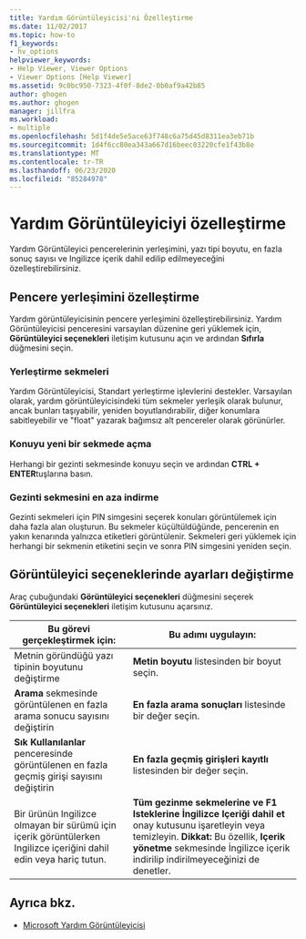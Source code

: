 ```yaml
---
title: Yardım Görüntüleyicisi'ni Özelleştirme
ms.date: 11/02/2017
ms.topic: how-to
f1_keywords:
- hv_options
helpviewer_keywords:
- Help Viewer, Viewer Options
- Viewer Options [Help Viewer]
ms.assetid: 9c0bc950-7323-4f0f-8de2-0b0af9a42b85
author: ghogen
ms.author: ghogen
manager: jillfra
ms.workload:
- multiple
ms.openlocfilehash: 5d1f4de5e5ace63f748c6a75d45d8311ea3eb71b
ms.sourcegitcommit: 1d4f6cc80ea343a667d16beec03220cfe1f43b8e
ms.translationtype: MT
ms.contentlocale: tr-TR
ms.lasthandoff: 06/23/2020
ms.locfileid: "85284978"
---
```

# <a name="customize-the-help-viewer"></a>Yardım Görüntüleyiciyi özelleştirme
Yardım Görüntüleyici pencerelerinin yerleşimini, yazı tipi boyutu, en fazla sonuç sayısı ve Ingilizce içerik dahil edilip edilmeyeceğini özelleştirebilirsiniz.

## <a name="customizing-window-layout"></a>Pencere yerleşimini özelleştirme
Yardım görüntüleyicisinin pencere yerleşimini özelleştirebilirsiniz. Yardım Görüntüleyicisi penceresini varsayılan düzenine geri yüklemek için, **Görüntüleyici seçenekleri** iletişim kutusunu açın ve ardından **Sıfırla** düğmesini seçin.

### <a name="docking-tabs"></a>Yerleştirme sekmeleri
Yardım Görüntüleyicisi, Standart yerleştirme işlevlerini destekler. Varsayılan olarak, yardım görüntüleyicisindeki tüm sekmeler yerleşik olarak bulunur, ancak bunları taşıyabilir, yeniden boyutlandırabilir, diğer konumlara sabitleyebilir ve "float" yazarak bağımsız alt pencereler olarak görünürler.

### <a name="opening-a-topic-in-a-new-tab"></a>Konuyu yeni bir sekmede açma
Herhangi bir gezinti sekmesinde konuyu seçin ve ardından **CTRL + ENTER**tuşlarına basın.

### <a name="minimize-a-navigation-tab"></a>Gezinti sekmesini en aza indirme
Gezinti sekmeleri için PIN simgesini seçerek konuları görüntülemek için daha fazla alan oluşturun. Bu sekmeler küçültüldüğünde, pencerenin en yakın kenarında yalnızca etiketleri görüntülenir. Sekmeleri geri yüklemek için herhangi bir sekmenin etiketini seçin ve sonra PIN simgesini yeniden seçin.

## <a name="changing-settings-in-viewer-options"></a>Görüntüleyici seçeneklerinde ayarları değiştirme
Araç çubuğundaki **Görüntüleyici seçenekleri** düğmesini seçerek **Görüntüleyici seçenekleri** iletişim kutusunu açarsınız.

|Bu görevi gerçekleştirmek için:|Bu adımı uygulayın:|
| - | - |
|Metnin göründüğü yazı tipinin boyutunu değiştirme|**Metin boyutu** listesinden bir boyut seçin.|
|**Arama** sekmesinde görüntülenen en fazla arama sonucu sayısını değiştirin|**En fazla arama sonuçları** listesinde bir değer seçin.|
|**Sık Kullanılanlar** penceresinde görüntülenen en fazla geçmiş girişi sayısını değiştirin|**En fazla geçmiş girişleri kayıtlı** listesinden bir değer seçin.|
|Bir ürünün Ingilizce olmayan bir sürümü için içerik görüntülerken Ingilizce içeriğini dahil edin veya hariç tutun.|**Tüm gezinme sekmelerine ve F1 Isteklerine İngilizce Içeriği dahil et** onay kutusunu işaretleyin veya temizleyin. **Dikkat:**  Bu özellik, **Içerik yönetme** sekmesinde İngilizce içerik indirilip indirilmeyeceğinizi de denetler.|

## <a name="see-also"></a>Ayrıca bkz.

- [Microsoft Yardım Görüntüleyicisi](../help-viewer/overview.md)
